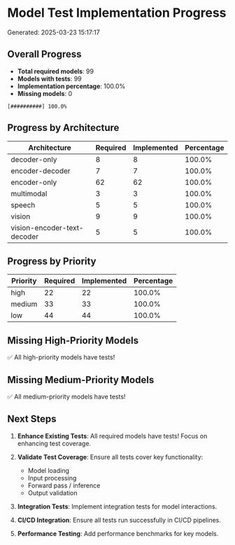 # Model Test Implementation Progress

Generated: 2025-03-23 15:17:17

## Overall Progress

- **Total required models**: 99
- **Models with tests**: 99
- **Implementation percentage**: 100.0%
- **Missing models**: 0

```
[##########] 100.0%
```

## Progress by Architecture

| Architecture | Required | Implemented | Percentage |
|--------------|----------|-------------|------------|
| decoder-only | 8 | 8 | 100.0% |
| encoder-decoder | 7 | 7 | 100.0% |
| encoder-only | 62 | 62 | 100.0% |
| multimodal | 3 | 3 | 100.0% |
| speech | 5 | 5 | 100.0% |
| vision | 9 | 9 | 100.0% |
| vision-encoder-text-decoder | 5 | 5 | 100.0% |

## Progress by Priority

| Priority | Required | Implemented | Percentage |
|----------|----------|-------------|------------|
| high | 22 | 22 | 100.0% |
| medium | 33 | 33 | 100.0% |
| low | 44 | 44 | 100.0% |

## Missing High-Priority Models

✅ All high-priority models have tests!

## Missing Medium-Priority Models

✅ All medium-priority models have tests!

## Next Steps

1. **Enhance Existing Tests**: All required models have tests! Focus on enhancing test coverage.

2. **Validate Test Coverage**: Ensure all tests cover key functionality:
   - Model loading
   - Input processing
   - Forward pass / inference
   - Output validation

3. **Integration Tests**: Implement integration tests for model interactions.

4. **CI/CD Integration**: Ensure all tests run successfully in CI/CD pipelines.

5. **Performance Testing**: Add performance benchmarks for key models.
